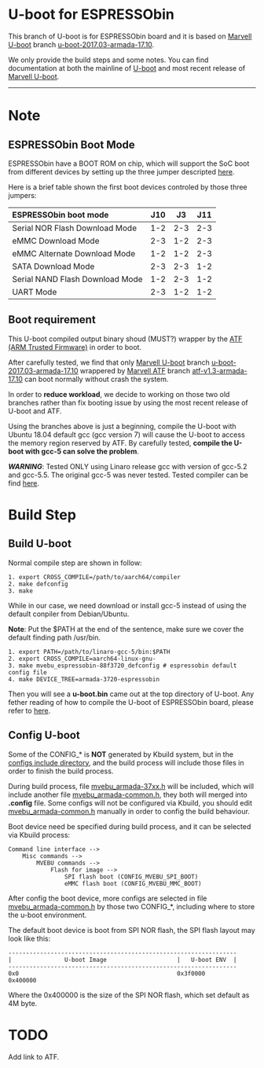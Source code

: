 U-boot for ESPRESSObin
======================

This branch of U-boot is for ESPRESSObin board and it is based on
[Marvell U-boot](https://github.com/MarvellEmbeddedProcessors/u-boot-marvell "Marvell Armada U-Boot") branch
[u-boot-2017.03-armada-17.10](https://github.com/MarvellEmbeddedProcessors/u-boot-marvell/tree/u-boot-2017.03-armada-17.10).

We only provide the build steps and some notes.
You can find documentation at both the mainline of
[U-boot](https://github.com/u-boot/u-booti "Das U-Boot") and most recent release of
[Marvell U-boot](https://github.com/MarvellEmbeddedProcessors/u-boot-marvell "Marvell Armada U-Boot").

******

Note
====

ESPRESSObin Boot Mode
---------------------

ESPRESSObin have a BOOT ROM on chip, which will support the SoC boot from
different devices by setting up the three jumper descripted
[here](http://wiki.espressobin.net/tiki-index.php?page=Bootloader+recovery+via+UART "Build From Source - Bootloader").

Here is a brief table shown the first boot devices controled by those three
jumpers:

| ESPRESSObin boot mode           |  J10  |  J3   |  J11  |
| :------------------------------ | :---: | :---: | :---: |
| Serial NOR Flash Download Mode  |  1-2  |  2-3  |  2-3  |
| eMMC Download Mode              |  2-3  |  1-2  |  2-3  |
| eMMC Alternate Download Mode    |  1-2  |  1-2  |  2-3  |
| SATA Download Mode              |  2-3  |  2-3  |  1-2  |
| Serial NAND Flash Download Mode |  1-2  |  2-3  |  1-2  |
| UART Mode                       |  2-3  |  1-2  |  1-2  |

Boot requirement
----------------

This U-boot compiled output binary shoud (MUST?) wrapper by the
[ATF (ARM Trusted Firmware)](https://github.com/ARM-software/arm-trusted-firmware "ARM Trusted Firmware")
in order to boot.

After carefully tested, we find that only
[Marvell U-boot](https://github.com/MarvellEmbeddedProcessors/u-boot-marvell "Marvell Armada U-Boot") branch
[u-boot-2017.03-armada-17.10](https://github.com/MarvellEmbeddedProcessors/u-boot-marvell/tree/u-boot-2017.03-armada-17.10) wrappered by
[Marvell ATF](https://github.com/MarvellEmbeddedProcessors/atf-marvell "Marvell Armada ATF") branch
[atf-v1.3-armada-17.10](https://github.com/MarvellEmbeddedProcessors/atf-marvell/tree/atf-v1.3-armada-17.10)
can boot normally without crash the system.

In order to **reduce workload**, we decide to working on those two old
branches rather than fix booting issue by using the most recent release of
U-boot and ATF.

Using the branches above is just a beginning, compile the U-boot with Ubuntu
18.04 default gcc (gcc version 7) will cause the U-boot to access the memory
region reserved by ATF. By carefully tested, **compile the U-boot with gcc-5
can solve the problem**.

***WARNING***: Tested ONLY using Linaro release gcc with version of gcc-5.2
and gcc-5.5. The original gcc-5 was never tested. Tested compiler can be find
[here](http://wiki.espressobin.net/tiki-index.php?page=Build+From+Source+-+Toolchain "Build From Source - Toolchain").

Build Step
==========

Build U-boot
------------

Normal compile step are shown in follow:
```
1. export CROSS_COMPILE=/path/to/aarch64/compiler
2. make defconfig
3. make
```

While in our case, we need download or install gcc-5 instead of using the
default conpiler from Debian/Ubuntu.

**Note**: Put the $PATH at the end of the sentence, make sure we cover the
default finding path /usr/bin.
```
1. export PATH=/path/to/linaro-gcc-5/bin:$PATH
2. export CROSS_COMPILE=aarch64-linux-gnu-
3. make mvebu_espressobin-88f3720_defconfig # espressobin default config file
4. make DEVICE_TREE=armada-3720-espressobin
```

Then you will see a **u-boot.bin** came out at the top directory of U-boot.
Any fether reading of how to compile the U-boot of ESPRESSObin board, please
refer to [here](http://wiki.espressobin.net/tiki-index.php?page=Build+From+Source+-+Bootloader).

Config U-boot
-------------

Some of the CONFIG\_\* is **NOT** generated by Kbuild system, but in the
[configs include directory](/include/configs/), and the build process will
include those files in order to finish the build process.

During build process, file [mvebu\_armada-37xx.h](include/configs/mvebu_armada-37xx.h)
will be included, which will include another file
[mvebu\_armada-common.h](/include/configs/mvebu_armada-common.h), they both
will merged into **.config** file. Some configs will not be configured via
Kbuild, you should edit [mvebu\_armada-common.h](/include/configs/mvebu_armada-common.h)
manually in order to config the build behaviour.

Boot device need be specified during build process, and it can be selected
via Kbuild process:
```
Command line interface -->
	Misc commands -->
		MVEBU commands -->
			Flash for image -->
				SPI flash boot (CONFIG_MVEBU_SPI_BOOT)
				eMMC flash boot (CONFIG_MVEBU_MMC_BOOT)
```
After config the boot device, more configs are selected in file
[mvebu\_armada-common.h](/include/configs/mvebu_armada-common.h) by those two
CONFIG\_\*, including where to store the u-boot environment.

The default boot device is boot from SPI NOR flash, the SPI flash layout may
look like this:
```
-----------------------------------------------------------------
|               U-boot Image                    |   U-boot ENV  |
-----------------------------------------------------------------
0x0                                             0x3f0000        0x400000
```

Where the 0x400000 is the size of the SPI NOR flash, which set default as 4M
byte.

TODO
====

Add link to ATF.
